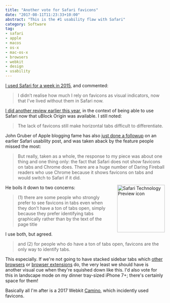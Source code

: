 ```yaml
---
title: "Another vote for Safari favicons"
date: "2017-08-11T11:23:33+10:00"
abstract: "This is the #1 usability flaw with Safari"
category: Software
tag:
- safari
- apple
- macos
- os-x
- mac-os-x
- browsers
- webkit
- design
- usability
---
```

[I used Safari for a week in 2015], and commented:

> I didn’t realise how much I rely on favicons as visual indicators, now that I’ve lived without them in Safari now.

[I did another review earlier this year], in the context of being able to use Safari now that uBlock Origin was available. I still noted:

> The lack of favicons still make horizontal tabs difficult to differentiate.

John Gruber of Apple blogging fame has also [just done a followup] on an earlier Safari usability post, and was taken aback by the feature people missed the most:

> But really, taken as a whole, the response to my piece was about one thing and one thing only: the fact that Safari does not show favicons on tabs and Chrome does. There are a huge number of Daring Fireball readers who use Chrome because it shows favicons on tabs and would switch to Safari if it did.

<p><img src="https://rubenerd.com/files/2016/safari-300x300.png" alt="Safari Technology Preview icon" style="width:150px; height:150px; float:right; margin:0 0 20px 20px;" /></p>

He boils it down to two concerns:

> (1) there are some people who strongly prefer to see favicons in tabs even when they don’t have a ton of tabs open, simply because they prefer identifying tabs graphically rather than by the text of the page title

I use both, but agreed.

> and (2) for people who do have a ton of tabs open, favicons are the only way to identify tabs.

This especially. If we're not going to have stacked sidebar tabs which [other browsers] or [browser extensions] do, the very least we should have is another visual cue when they're squished down like this. I'd also vote for this in landscape mode on my dinner tray-sized iPhone 7+; there's certainly space for them!

Basically all I'm after is a 2017 Webkit [Camino], which incidently used favicons.

[I used Safari for a week in 2015]: https://rubenerd.com/using-safari-for-a-week/ "Rubénerd: Using Safari for a wekk"
[I did another review earlier this year]: https://rubenerd.com/desktop-safari-in-2017/ "Rubénerd: Desktop Safari in 2017"
[just done a followup]: https://daringfireball.net/2017/08/safari_should_display_favicons_in_its_tabs "Daring Fireball: Safari should display favicons in its tabs"
[other browsers]: https://vivaldi.com "Vivaldi browser"
[browser extensions]: https://addons.mozilla.org/en-US/firefox/addon/tab-center-redux/ "Firefox extension: Tab Center Redux"
[Camino]: https://rubenerd.com/universal-binaries-for-mozilla-software/ "Rubénerd: Universal binaries for Mozilla software"
